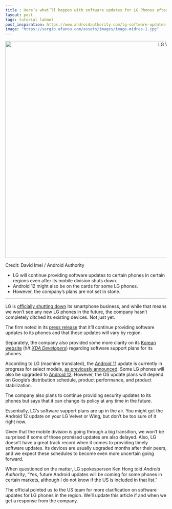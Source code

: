 ```yaml
---
title : Here’s what’ll happen with software updates for LG Phones after shutdown
layout: post
tags: tutorial labnol
post_inspiration: https://www.androidauthority.com/lg-software-updates-1215000/
image: "https://sergio.afanou.com/assets/images/image-midres-1.jpg"
---
```


<p><html><body></p>
<p style="text-align: center;"><img class="size-large wp-image-1159826 noname aa-img" title="LG Wing back of device open in hand 4" src="https://cdn57.androidauthority.net/wp-content/uploads/2020/09/LG-Wing-back-of-device-open-in-hand-4-1200x675.jpg" alt="LG Wing back of device open in hand 4" width="1200" height="675" data-attachment-id="1159826" srcset="https://cdn57.androidauthority.net/wp-content/uploads/2020/09/LG-Wing-back-of-device-open-in-hand-4-1200x675.jpg 1200w, https://cdn57.androidauthority.net/wp-content/uploads/2020/09/LG-Wing-back-of-device-open-in-hand-4-300x170.jpg 300w, https://cdn57.androidauthority.net/wp-content/uploads/2020/09/LG-Wing-back-of-device-open-in-hand-4-768x432.jpg 768w, https://cdn57.androidauthority.net/wp-content/uploads/2020/09/LG-Wing-back-of-device-open-in-hand-4-16x9.jpg 16w, https://cdn57.androidauthority.net/wp-content/uploads/2020/09/LG-Wing-back-of-device-open-in-hand-4-32x18.jpg 32w, https://cdn57.androidauthority.net/wp-content/uploads/2020/09/LG-Wing-back-of-device-open-in-hand-4-28x16.jpg 28w, https://cdn57.androidauthority.net/wp-content/uploads/2020/09/LG-Wing-back-of-device-open-in-hand-4-56x32.jpg 56w, https://cdn57.androidauthority.net/wp-content/uploads/2020/09/LG-Wing-back-of-device-open-in-hand-4-64x36.jpg 64w, https://cdn57.androidauthority.net/wp-content/uploads/2020/09/LG-Wing-back-of-device-open-in-hand-4-712x400.jpg 712w, https://cdn57.androidauthority.net/wp-content/uploads/2020/09/LG-Wing-back-of-device-open-in-hand-4-1000x563.jpg 1000w, https://cdn57.androidauthority.net/wp-content/uploads/2020/09/LG-Wing-back-of-device-open-in-hand-4-792x446.jpg 792w, https://cdn57.androidauthority.net/wp-content/uploads/2020/09/LG-Wing-back-of-device-open-in-hand-4-1280x720.jpg 1280w, https://cdn57.androidauthority.net/wp-content/uploads/2020/09/LG-Wing-back-of-device-open-in-hand-4-840x472.jpg 840w, https://cdn57.androidauthority.net/wp-content/uploads/2020/09/LG-Wing-back-of-device-open-in-hand-4-1340x754.jpg 1340w, https://cdn57.androidauthority.net/wp-content/uploads/2020/09/LG-Wing-back-of-device-open-in-hand-4-770x433.jpg 770w, https://cdn57.androidauthority.net/wp-content/uploads/2020/09/LG-Wing-back-of-device-open-in-hand-4-355x200.jpg 355w, https://cdn57.androidauthority.net/wp-content/uploads/2020/09/LG-Wing-back-of-device-open-in-hand-4-675x380.jpg 675w, https://cdn57.androidauthority.net/wp-content/uploads/2020/09/LG-Wing-back-of-device-open-in-hand-4.jpg 1919w" sizes="(max-width: 1200px) 100vw, 1200px" /></p>
<div class="aa-img-source-credit">
<div class="aa-img-source-and-credit full">
<div class="aa-img-credit text-right"><span>Credit: </span>David Imel / Android Authority</div>
</div>
</div>
<div class="aa_tldr_text">
<ul>
<li>LG will continue providing software updates to certain phones in certain regions even after its mobile division shuts down.</li>
<li>Android 12 might also be on the cards for some LG phones.</li>
<li>However, the company&#8217;s plans are not set in stone.</li>
</ul>
</div><hr>
<p>LG is <a href="https://www.androidauthority.com/lg-smartphone-shutdown-1214995/">officially shutting down</a> its smartphone business, and while that means we won&#8217;t see any new LG phones in the future, the company hasn&#8217;t completely ditched its existing devices. Not just yet.</p>
<p>The firm noted in its <a href="http://www.lgnewsroom.com/2021/04/lg-to-close-mobile-phone-business-worldwide/" target="_blank" rel="noopener">press release</a> that it&#8217;ll continue providing software updates to its phones and that these updates will vary by region.</p>
<p>Separately, the company also provided some more clarity on its <a href="https://www.lge.co.kr/lgekor/contents/mobile/swUpgradeDetail.do?swSeq=1441" target="_blank" rel="noopener">Korean website</a> (h/t <a href="https://www.xda-developers.com/lg-android-12-update/" target="_blank" rel="noopener"><em>XDA Developers</em></a>) regarding software support plans for its phones.</p>
<p>According to LG (machine translated), the <a href="https://www.androidauthority.com/android-11-update-tracker-1155652/">Android 11</a> update is currently in progress for select models, <a href="https://www.androidauthority.com/lg-android-11-update-1207506/">as previously announced</a>. Some LG phones will also be upgraded to <a href="https://www.androidauthority.com/android-12-features-1195735/">Android 12</a>. However, the OS update plans will depend on Google&#8217;s distribution schedule, product performance, and product stabilization.</p>
<p>The company also plans to continue providing security updates to its phones but says that it can change its policy at any time in the future.</p>
<p>Essentially, LG&#8217;s software support plans are up in the air. You might get the Android 12 update on your LG Velvet or Wing, but don&#8217;t be too sure of it right now.</p>
<p>Given that the mobile division is going through a big transition, we won&#8217;t be surprised if some of those promised updates are also delayed. Also, LG doesn&#8217;t have a great track record when it comes to providing timely software updates. Its devices are usually upgraded months after their peers, and we expect these schedules to become even more uncertain going forward.</p>
<p>When questioned on the matter, LG spokesperson Ken Hong told <em>Android Authority</em>, &#8220;Yes, future Android updates will be coming for some phones in certain markets, although I do not know if the US is included in that list.&#8221;</p>
<p>The official pointed us to the US team for more clarification on software updates for LG phones in the region. We&#8217;ll update this article if and when we get a response from the company.</p>
</body></html></p>
